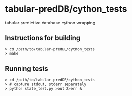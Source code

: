 tabular-predDB/cython_tests
==============

tabular predictive database cython wrapping

Instructions for building
-------------------------------------------------
    > cd /path/to/tabular-predDB/cython_tests
    > make

Running tests
---------------------------
    > cd /path/to/tabular-predDB/cython_tests
    > # capture stdout, stderr separately
    > python state_test.py >out 2>err &
